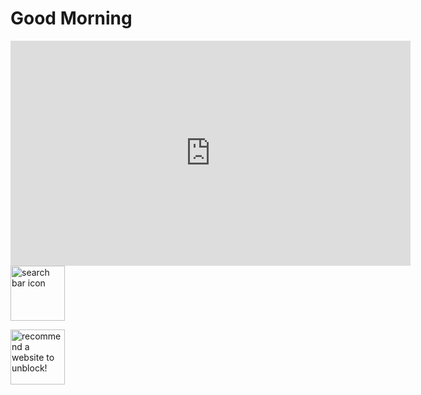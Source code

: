 <html lang="en">
  <head>
  <title>Hello world</title>
  <link rel="stylesheet" href="styles.css"> 
  </head>
  <body>
    <h1>Good Morning</h1>
<iframe class="back" src="https://player.vimeo.com/video/1030373647?autoplay=1&loop=1" width="640" height="360" frameborder="0"    allowfullscreen></iframe>
    <a href="./Google.html"><img class="google" src="https://github.com/user-attachments/assets/f8428421-5bba-4fae-bca8-29b2adf3a9b4" width="87" height="88" alt="search bar icon"></a>

   <a href="./recommend.html"><img class="recommend" src="https://github.com/user-attachments/assets/df72ddbf-fe45-43fb-b126-2655f1e9f34f" width="87" height="88" alt="recommend a website to unblock!"></a>
  </body>
</html>







